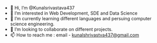 - 👋 Hi, I’m @Kunalsrivastava437
- 👀 I’m interested in Web Development, SDE and Data Science
- 🌱 I’m currently learning different languages and persuing computer science engineering.
- 💞️ I’m looking to collaborate on different projects.
- 📫 How to reach me : email - kunalshrivastva437@gmail.com

<!---
Kunalsrivastava437/Kunalsrivastava437 is a ✨ special ✨ repository because its `README.md` (this file) appears on your GitHub profile.
You can click the Preview link to take a look at your changes.
--->
